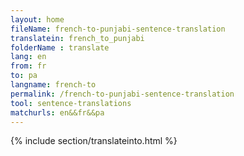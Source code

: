 ```yaml
---
layout: home
fileName: french-to-punjabi-sentence-translation
translatein: french_to_punjabi
folderName : translate
lang: en
from: fr
to: pa
langname: french-to
permalink: /french-to-punjabi-sentence-translation
tool: sentence-translations
matchurls: en&&fr&&pa
---
```

{% include section/translateinto.html %}
